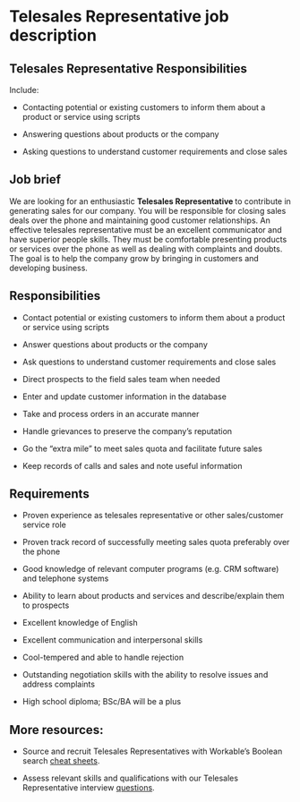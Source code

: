 # Telesales Representative job description


## Telesales Representative Responsibilities

Include:

* Contacting potential or existing customers to inform them about a product or service using scripts

* Answering questions about products or the company

* Asking questions to understand customer requirements and close sales


## Job brief

We are looking for an enthusiastic <b>Telesales Representative </b>to contribute in generating sales for our company. You will be responsible for closing sales deals over the phone and maintaining good customer relationships.
An effective telesales representative must be an excellent communicator and have superior people skills. They must be comfortable presenting products or services over the phone as well as dealing with complaints and doubts.
The goal is to help the company grow by bringing in customers and developing business.


## Responsibilities

* Contact potential or existing customers to inform them about a product or service using scripts

* Answer questions about products or the company

* Ask questions to understand customer requirements and close sales

* Direct prospects to the field sales team when needed

* Enter and update customer information in the database

* Take and process orders in an accurate manner

* Handle grievances to preserve the company’s reputation

* Go the “extra mile” to meet sales quota and facilitate future sales

* Keep records of calls and sales and note useful information


## Requirements

* Proven experience as telesales representative or other sales/customer service role

* Proven track record of successfully meeting sales quota preferably over the phone

* Good knowledge of relevant computer programs (e.g. CRM software) and telephone systems

* Ability to learn about products and services and describe/explain them to prospects

* Excellent knowledge of English

* Excellent communication and interpersonal skills

* Cool-tempered and able to handle rejection

* Outstanding negotiation skills with the ability to resolve issues and address complaints

* High school diploma; BSc/BA will be a plus

## More resources:
* Source and recruit Telesales Representatives with Workable’s Boolean search <a href="https://resources.workable.com/find-salespeople-boolean-search-strings">cheat sheets</a>.

* Assess relevant skills and qualifications with our Telesales Representative interview <a href="https://resources.workable.com/telesales-representative-interview-questions">questions</a>.

